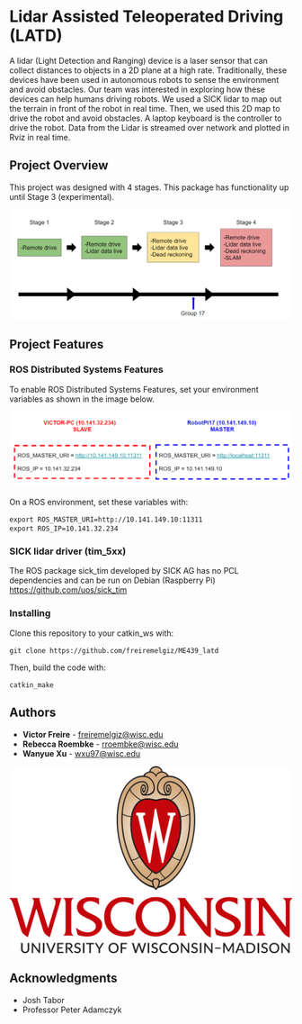 # Lidar Assisted Teleoperated Driving (LATD)

A lidar (Light Detection and Ranging) device is a laser sensor that can collect distances to objects in a 2D plane at a high rate. Traditionally, these devices have been used in autonomous robots to sense the environment and avoid obstacles. Our team was interested in exploring how these devices can help humans driving robots. We used a SICK lidar to map out the terrain in front of the robot in real time.  Then, we used this 2D map to drive the robot and avoid obstacles. A laptop keyboard is the controller to drive the robot. Data from the Lidar is streamed over network and plotted in Rviz in real time.

## Project Overview

This project was designed with 4 stages. This package has functionality up until Stage 3 (experimental).

![Image of LATD STAGES](https://github.com/freiremelgiz/ME439_latd/blob/master/resources/Stages.PNG)


## Project Features
### ROS Distributed Systems Features

To enable ROS Distributed Systems Features, set your environment variables as shown in the image below.

![Image of ROS DIST SYS](https://github.com/freiremelgiz/ME439_latd/blob/master/resources/ROSDistSys.PNG)


On a ROS environment, set these variables with:
```
export ROS_MASTER_URI=http://10.141.149.10:11311
export ROS_IP=10.141.32.234
```


### SICK lidar driver (tim_5xx)

The ROS package sick_tim developed by SICK AG has no PCL dependencies and can be run on Debian (Raspberry Pi)
https://github.com/uos/sick_tim


### Installing

Clone this repository to your catkin_ws with:
```
git clone https://github.com/freiremelgiz/ME439_latd
```
Then, build the code with:
```
catkin_make
```

## Authors

* **Victor Freire**   - <freiremelgiz@wisc.edu>
* **Rebecca Roembke** - <rroembke@wisc.edu>
* **Wanyue Xu**       - <wxu97@wisc.edu>

![Image of UW-Madison Crest](https://github.com/freiremelgiz/ME439_latd/blob/master/resources/UW_Madison_Logo.png)

## Acknowledgments

* Josh Tabor
* Professor Peter Adamczyk
